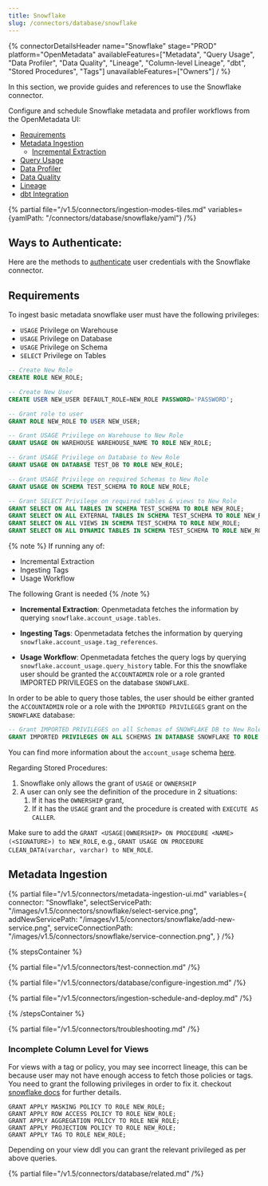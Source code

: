 ```yaml
---
title: Snowflake
slug: /connectors/database/snowflake
---
```


{% connectorDetailsHeader
name="Snowflake"
stage="PROD"
platform="OpenMetadata"
availableFeatures=["Metadata", "Query Usage", "Data Profiler", "Data Quality", "Lineage", "Column-level Lineage", "dbt", "Stored Procedures", "Tags"]
unavailableFeatures=["Owners"]
/ %}


In this section, we provide guides and references to use the Snowflake connector.

Configure and schedule Snowflake metadata and profiler workflows from the OpenMetadata UI:

- [Requirements](#requirements)
- [Metadata Ingestion](#metadata-ingestion)
    - [Incremental Extraction](/connectors/ingestion/workflows/metadata/incremental-extraction/snowflake)
- [Query Usage](/connectors/ingestion/workflows/usage)
- [Data Profiler](/how-to-guides/data-quality-observability/profiler/workflow)
- [Data Quality](/how-to-guides/data-quality-observability/quality)
- [Lineage](/connectors/ingestion/lineage)
- [dbt Integration](/connectors/ingestion/workflows/dbt)

{% partial file="/v1.5/connectors/ingestion-modes-tiles.md" variables={yamlPath: "/connectors/database/snowflake/yaml"} /%}

## Ways to Authenticate:

Here are the methods to [authenticate](/connectors/database/snowflake/connections) user credentials with the Snowflake connector.

## Requirements

To ingest basic metadata snowflake user must have the following privileges:
  - `USAGE` Privilege on Warehouse
  - `USAGE` Privilege on Database
  - `USAGE` Privilege on Schema
  - `SELECT` Privilege on Tables

```sql
-- Create New Role
CREATE ROLE NEW_ROLE;

-- Create New User
CREATE USER NEW_USER DEFAULT_ROLE=NEW_ROLE PASSWORD='PASSWORD';

-- Grant role to user
GRANT ROLE NEW_ROLE TO USER NEW_USER;

-- Grant USAGE Privilege on Warehouse to New Role
GRANT USAGE ON WAREHOUSE WAREHOUSE_NAME TO ROLE NEW_ROLE;

-- Grant USAGE Privilege on Database to New Role
GRANT USAGE ON DATABASE TEST_DB TO ROLE NEW_ROLE;

-- Grant USAGE Privilege on required Schemas to New Role
GRANT USAGE ON SCHEMA TEST_SCHEMA TO ROLE NEW_ROLE;

-- Grant SELECT Privilege on required tables & views to New Role
GRANT SELECT ON ALL TABLES IN SCHEMA TEST_SCHEMA TO ROLE NEW_ROLE;
GRANT SELECT ON ALL EXTERNAL TABLES IN SCHEMA TEST_SCHEMA TO ROLE NEW_ROLE;
GRANT SELECT ON ALL VIEWS IN SCHEMA TEST_SCHEMA TO ROLE NEW_ROLE;
GRANT SELECT ON ALL DYNAMIC TABLES IN SCHEMA TEST_SCHEMA TO ROLE NEW_ROLE;
```

{% note %}
If running any of:
  - Incremental Extraction
  - Ingesting Tags
  - Usage Workflow

The following Grant is needed
{% /note %}

- **Incremental Extraction**: Openmetadata fetches the information by querying `snowflake.account_usage.tables`.

- **Ingesting Tags**: Openmetadata fetches the information by querying `snowflake.account_usage.tag_references`.

- **Usage Workflow**: Openmetadata fetches the query logs by querying `snowflake.account_usage.query_history` table. For this the snowflake user should be granted the `ACCOUNTADMIN` role or a role granted IMPORTED PRIVILEGES on the database `SNOWFLAKE`.

In order to be able to query those tables, the user should be either granted the `ACCOUNTADMIN` role or a role with the `IMPORTED PRIVILEGES` grant on the `SNOWFLAKE` database:

```sql
-- Grant IMPORTED PRIVILEGES on all Schemas of SNOWFLAKE DB to New Role
GRANT IMPORTED PRIVILEGES ON ALL SCHEMAS IN DATABASE SNOWFLAKE TO ROLE NEW_ROLE;
```

You can find more information about the `account_usage` schema [here](https://docs.snowflake.com/en/sql-reference/account-usage).

Regarding Stored Procedures:
1. Snowflake only allows the grant of `USAGE` or `OWNERSHIP`
2. A user can only see the definition of the procedure in 2 situations:
   1. If it has the `OWNERSHIP` grant,
   2. If it has the `USAGE` grant and the procedure is created with `EXECUTE AS CALLER`.

Make sure to add the `GRANT <USAGE|OWNERSHIP> ON PROCEDURE <NAME>(<SIGNATURE>) to NEW_ROLE`, e.g., `GRANT USAGE ON PROCEDURE CLEAN_DATA(varchar, varchar) to NEW_ROLE`.

## Metadata Ingestion

{% partial 
  file="/v1.5/connectors/metadata-ingestion-ui.md" 
  variables={
    connector: "Snowflake", 
    selectServicePath: "/images/v1.5/connectors/snowflake/select-service.png",
    addNewServicePath: "/images/v1.5/connectors/snowflake/add-new-service.png",
    serviceConnectionPath: "/images/v1.5/connectors/snowflake/service-connection.png",
} 
/%}

{% stepsContainer %}

{% partial file="/v1.5/connectors/test-connection.md" /%}

{% partial file="/v1.5/connectors/database/configure-ingestion.md" /%}

{% partial file="/v1.5/connectors/ingestion-schedule-and-deploy.md" /%}

{% /stepsContainer %}

{% partial file="/v1.5/connectors/troubleshooting.md" /%}

### Incomplete Column Level for Views

For views with a tag or policy, you may see incorrect lineage, this can be because user may not have enough access to fetch those policies or tags. You need to grant the following privileges in order to fix it.
checkout [snowflake docs](https://docs.snowflake.com/en/sql-reference/functions/get_ddl#usage-notes) for further details.

```
GRANT APPLY MASKING POLICY TO ROLE NEW_ROLE;
GRANT APPLY ROW ACCESS POLICY TO ROLE NEW_ROLE;
GRANT APPLY AGGREGATION POLICY TO ROLE NEW_ROLE;
GRANT APPLY PROJECTION POLICY TO ROLE NEW_ROLE;
GRANT APPLY TAG TO ROLE NEW_ROLE;
```

Depending on your view ddl you can grant the relevant privileged as per above queries.

{% partial file="/v1.5/connectors/database/related.md" /%}
